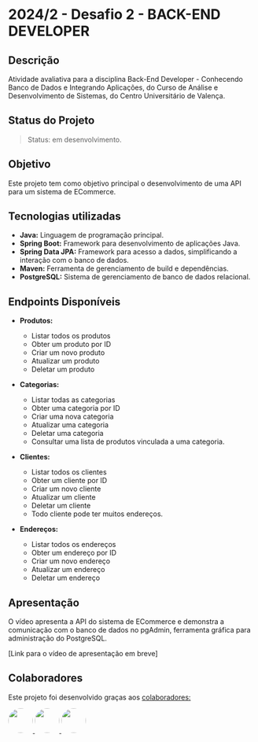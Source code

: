 # 2024/2 - Desafio 2 - BACK-END DEVELOPER

## Descrição

Atividade avaliativa para a disciplina Back-End Developer - Conhecendo Banco de Dados e Integrando Aplicações, do Curso de Análise e Desenvolvimento de Sistemas, do Centro Universitário de Valença.

## Status do Projeto

> Status: em desenvolvimento.

## Objetivo

Este projeto tem como objetivo principal o desenvolvimento de uma API para um sistema de ECommerce.

## Tecnologias utilizadas

- **Java:** Linguagem de programação principal.
- **Spring Boot:** Framework para desenvolvimento de aplicações Java.
- **Spring Data JPA:** Framework para acesso a dados, simplificando a interação com o banco de dados.
- **Maven:** Ferramenta de gerenciamento de build e dependências.
- **PostgreSQL:** Sistema de gerenciamento de banco de dados relacional.

## Endpoints Disponíveis

- **Produtos:**

  - Listar todos os produtos
  - Obter um produto por ID
  - Criar um novo produto
  - Atualizar um produto
  - Deletar um produto

- **Categorias:**

  - Listar todas as categorias
  - Obter uma categoria por ID
  - Criar uma nova categoria
  - Atualizar uma categoria
  - Deletar uma categoria
  - Consultar uma lista de produtos vinculada a uma categoria.

- **Clientes:**

  - Listar todos os clientes
  - Obter um cliente por ID
  - Criar um novo cliente
  - Atualizar um cliente
  - Deletar um cliente
  - Todo cliente pode ter muitos endereços.

- **Endereços:**
  - Listar todos os endereços
  - Obter um endereço por ID
  - Criar um novo endereço
  - Atualizar um endereço
  - Deletar um endereço

## Apresentação

O vídeo apresenta a API do sistema de ECommerce e demonstra a comunicação com o banco de dados no pgAdmin, ferramenta gráfica para administração do PostgreSQL.

[Link para o vídeo de apresentação em breve]

<!-- [![Watch the video](https://img.youtube.com/vi/WKR7pHkXfps/hqdefault.jpg)]( https://youtu.be/WKR7pHkXfps) -->

## Colaboradores

Este projeto foi desenvolvido graças aos
<a href="https://github.com/laisbrme/API-sistema-ECommerce/graphs/contributors"> colaboradores:</a>

<a href="https://github.com/laisbrme"><img src="https://avatars.githubusercontent.com/u/52614305?s=64&v=4" height="50" style="border-radius: 50px;" /> </a>
<a href="https://github.com/RhaisaJusto"><img src="https://avatars.githubusercontent.com/u/163946245?s=64&v=4" height="50" style="border-radius: 50px;" /> </a>
<a href="https://github.com/leonardopontes91"><img src="https://avatars.githubusercontent.com/u/163802559?s=64&v=4" height="50" style="border-radius: 50px;" /> </a>
